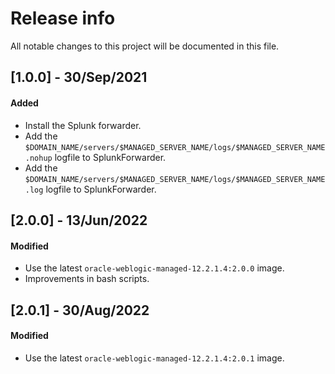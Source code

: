 # Release info

All notable changes to this project will be documented in this file.

## [1.0.0] - 30/Sep/2021
#### Added
* Install the Splunk forwarder.
* Add the `$DOMAIN_NAME/servers/$MANAGED_SERVER_NAME/logs/$MANAGED_SERVER_NAME.nohup` logfile to SplunkForwarder.
* Add the `$DOMAIN_NAME/servers/$MANAGED_SERVER_NAME/logs/$MANAGED_SERVER_NAME.log` logfile to SplunkForwarder.

## [2.0.0] - 13/Jun/2022
#### Modified
* Use the latest `oracle-weblogic-managed-12.2.1.4:2.0.0` image.
* Improvements in bash scripts.

## [2.0.1] - 30/Aug/2022
#### Modified
* Use the latest `oracle-weblogic-managed-12.2.1.4:2.0.1` image.
